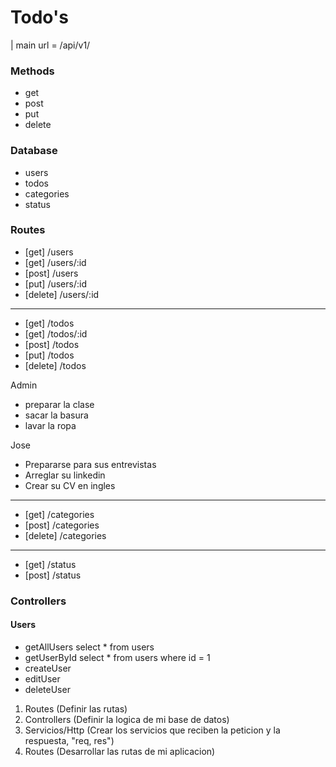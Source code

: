 # Todo's

| main url = /api/v1/


### Methods

- get
- post
- put
- delete

### Database

- users
- todos
- categories
- status

### Routes

- [get] /users
- [get] /users/:id
- [post] /users
- [put] /users/:id
- [delete] /users/:id

---

- [get] /todos
- [get] /todos/:id
- [post] /todos
- [put] /todos
- [delete] /todos

Admin

- preparar la clase
- sacar la basura
- lavar la ropa

Jose 

- Prepararse para sus entrevistas
- Arreglar su linkedin
- Crear su CV en ingles

---

- [get] /categories
- [post] /categories
- [delete] /categories

---

- [get] /status
- [post] /status

### Controllers

#### Users

- getAllUsers select * from users
- getUserById select * from users where id = 1
- createUser
- editUser
- deleteUser

1. Routes (Definir las rutas)
2. Controllers (Definir la logica de mi base de datos)
3. Servicios/Http (Crear los servicios que reciben la peticion y la respuesta, "req, res")
4. Routes (Desarrollar las rutas de mi aplicacion)













